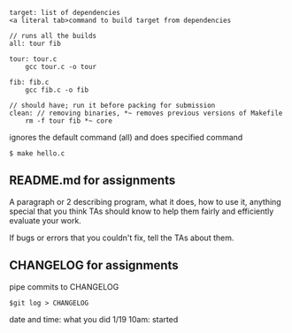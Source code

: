 ```
target: list of dependencies
<a literal tab>command to build target from dependencies

// runs all the builds
all: tour fib

tour: tour.c
	gcc tour.c -o tour

fib: fib.c
	gcc fib.c -o fib

// should have; run it before packing for submission
clean: // removing binaries, *~ removes previous versions of Makefile
	rm -f tour fib *~ core

```

ignores the default command (all) and does specified command
```
$ make hello.c
```

## README.md for assignments
A paragraph or 2 describing program, what it does, how to use it, anything special that you think TAs should know to help them fairly and efficiently  evaluate your work.

If bugs or errors that you couldn't fix, tell the TAs about them.

## CHANGELOG for assignments
pipe commits to CHANGELOG
```
$git log > CHANGELOG
```

date and time: what you did
	1/19 10am: started

